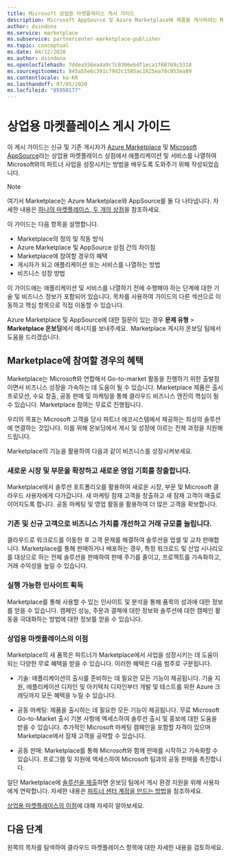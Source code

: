 ```yaml
---
title: Microsoft 상업용 마켓플레이스 게시 가이드
description: Microsoft AppSource 및 Azure Marketplace에 제품을 게시하려는 Microsoft 파트너를 위한 상업용 마켓플레이스에 대한 개요입니다.
author: dsindona
ms.service: marketplace
ms.subservice: partnercenter-marketplace-publisher
ms.topic: conceptual
ms.date: 04/12/2020
ms.author: dsindona
ms.openlocfilehash: 7ddea556ea4a9c7c0306ebdf1eca1f60769c5318
ms.sourcegitcommit: 845a55e6c391c79d2c1585ac1625ea7dc953ea89
ms.contentlocale: ko-KR
ms.lasthandoff: 07/05/2020
ms.locfileid: "85958177"
---
```

# <a name="commercial-marketplace-publishing-guide"></a>상업용 마켓플레이스 게시 가이드

이 게시 가이드는 신규 및 기존 게시자가 [Azure Marketplace](https://azuremarketplace.microsoft.com) 및 [Microsoft AppSource](https://appsource.microsoft.com)라는 상업용 마켓플레이스 상점에서 애플리케이션 및 서비스를 나열하여 Microsoft와의 파트너 사업을 성장시키는 방법을 배우도록 도와주기 위해 작성되었습니다.

>[!Note]
>여기서 Marketplace는 Azure Marketplace와 AppSource를 둘 다 나타냅니다.  자세한 내용은 [하나의 마켓플레이스, 두 개의 상점](comparing-appsource-azure-marketplace.md)을 참조하세요.

이 가이드는 다음 항목을 설명합니다. 
*   Marketplace의 정의 및 작동 방식 
*   Azure Marketplace 및 AppSource 상점 간의 차이점 
*   Marketplace에 참여할 경우의 혜택 
*   게시자가 되고 애플리케이션 또는 서비스를 나열하는 방법 
*   비즈니스 성장 방법 

이 가이드에는 애플리케이션 및 서비스를 나열하기 전에 수행해야 하는 단계에 대한 기술 및 비즈니스 정보가 포함되어 있습니다. 목차를 사용하여 가이드의 다른 섹션으로 이동하고 핵심 항목으로 직접 이동할 수 있습니다.

Azure Marketplace 및 AppSource에 대한 질문이 있는 경우 **문제 유형** > **Marketplace 온보딩**에서 메시지를 보내주세요.  Marketplace 게시자 온보딩 팀에서 도움을 드리겠습니다. 

## <a name="benefits-of-participating-in-the-marketplace"></a>Marketplace에 참여할 경우의 혜택 

Marketplace는 Microsoft와 연합해서 Go-to-market 활동을 진행하기 위한 출발점이면서 비즈니스 성장을 가속하는 데 도움이 될 수 있습니다. Marketplace 제품은 출시 프로모션, 수요 창출, 공동 판매 및 마케팅을 통해 클라우드 비즈니스 엔진의 핵심이 될 수 있습니다. Marketplace 참여는 무료로 진행됩니다.

우리의 목표는 Microsoft 고객을 당사 파트너 에코시스템에서 제공하는 최상의 솔루션에 연결하는 것입니다. 이를 위해 온보딩에서 게시 및 성장에 이르는 전체 과정을 지원해드립니다. 

Marketplace의 기능을 활용하여 다음과 같이 비즈니스를 성장시켜보세요.

### <a name="expand-to-new-markets-and-segments-and-generate-new-sales-opportunities"></a>새로운 시장 및 부문을 확장하고 새로운 영업 기회를 창출합니다.

Marketplace에서 솔루션 포트폴리오를 활용하여 새로운 시장, 부문 및 Microsoft 클라우드 사용자에게 다가갑니다. 새 마케팅 잠재 고객을 창출하고 새 잠재 고객이 매출로 이어지도록 합니다. 공동 마케팅 및 영업 활동을 활용하여 더 많은 고객을 확보합니다.

### <a name="enhance-business-value-and-increase-deal-size-with-existing-and-new-customers"></a>기존 및 신규 고객으로 비즈니스 가치를 개선하고 거래 규모를 늘립니다. 

클라우드로 워크로드를 이동한 후 고객 문제를 해결하여 솔루션을 업셀 및 교차 판매합니다. Marketplace를 통해 판매하거나 배포하는 경우, 특정 워크로드 및 산업 시나리오를 대상으로 하는 전체 솔루션을 판매하여 판매 주기를 줄이고, 프로젝트를 가속화하고, 거래 수익성을 높일 수 있습니다. 

### <a name="get-actionable-insights"></a>실행 가능한 인사이트 획득 

Marketplace를 통해 사용할 수 있는 인사이트 및 분석을 통해 품목의 성과에 대한 정보를 얻을 수 있습니다. 캠페인 성능, 주문과 결제에 대한 정보와 솔루션에 대한 캠페인 활동을 극대화하는 방법에 대한 정보를 얻을 수 있습니다.

### <a name="commercial-marketplace-benefits"></a>상업용 마켓플레이스의 이점 

Marketplace의 새 품목은 파트너가 Marketplace에서 사업을 성장시키는 데 도움이 되는 다양한 무료 혜택을 받을 수 있습니다. 이러한 혜택은 다음 범주로 구분됩니다. 

*   기술: 애플리케이션의 출시를 준비하는 데 필요한 모든 기능이 제공됩니다. 기술 지원, 애플리케이션 디자인 및 아키텍처 디자인부터 개발 및 테스트를 위한 Azure 크레딧까지 모든 혜택을 누릴 수 있습니다. 

*   공동 마케팅: 제품을 출시하는 데 필요한 모든 기능이 제공됩니다. 무료 Microsoft Go-to-Market 출시 기본 사항에 액세스하여 솔루션 출시 및 홍보에 대한 도움을 받을 수 있습니다. 추가적인 Microsoft 마케팅 캠페인을 포함할 자격이 있으며 Marketplace에서 잠재 고객을 공략할 수 있습니다.

*   공동 판매: Marketplace를 통해 Microsoft와 함께 판매를 시작하고 가속화할 수 있습니다. 프로그램 및 지원에 액세스하여 Microsoft 팀과의 공동 판매를 촉진합니다.

일단 Marketplace에 [솔루션을 제출](https://partner.microsoft.com/dashboard/account/v3/enrollment/introduction/partnership)하면 온보딩 팀에서 게시 환경 지원을 위해 사용자에게 연락합니다.  자세한 내용은 [파트너 센터 계정을 만드는 방법](partner-center-portal/create-account.md)을 참조하세요.

[상업용 마켓플레이스의 이점](https://docs.microsoft.com//azure/marketplace/gtm-your-marketplace-benefits)에 대해 자세히 알아보세요.

## <a name="next-steps"></a>다음 단계

왼쪽의 목차를 탐색하여 클라우드 마켓플레이스 항목에 대한 자세한 내용을 검토하세요. 
